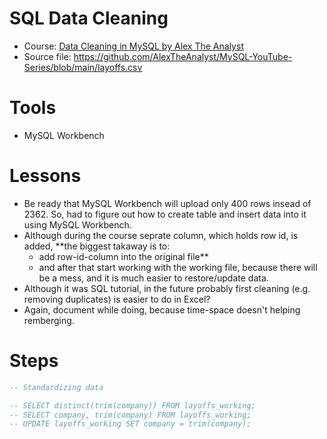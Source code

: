 # SQL Data Cleaning

- Course: [Data Cleaning in MySQL by Alex The Analyst](https://www.youtube.com/watch?v=4UltKCnnnTA&t=14s)
- Source file: https://github.com/AlexTheAnalyst/MySQL-YouTube-Series/blob/main/layoffs.csv

# Tools
- MySQL Workbench

# Lessons
- Be ready that MySQL Workbench will upload only 400 rows insead of 2362. So, had to figure out how to create table and insert data into it using MySQL Workbench.
- Although during the course seprate column, which holds row id, is added, **the biggest takaway is to:
  - add row-id-column into the original file**
  - and after that start working with the working file, because there will be a mess, and it is much easier to restore/update data.
- Although it was SQL tutorial, in the future probably first cleaning (e.g. removing duplicates) is easier to do in Excel?
- Again, document while doing, because time-space doesn't helping remberging.

# Steps
```sql
-- Standardizing data

-- SELECT distinct(trim(company)) FROM layoffs_working;
-- SELECT company, trim(company) FROM layoffs_working;
-- UPDATE layoffs_working SET company = trim(company);
```
